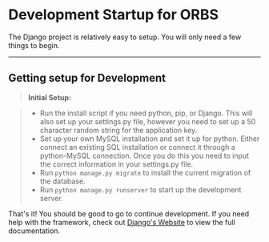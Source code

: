 Development Startup for ORBS
===================


The Django project is relatively easy to setup. You will only need a few things to begin.

----------


Getting setup for Development
-------------


> **Initial Setup:**

> - Run the install script if you need python, pip, or Django. This will also set up your settings.py file, however you need to set up a 50 character random string for the application key.
> - Set up your own MySQL installation and set it up for python. Either connect an existing SQL installation or connect it through a python-MySQL connection. Once you do this you need to input the correct information in your settings.py file.
> - Run `python manage.py migrate` to install the current migration of the database.
> - Run `python manage.py runserver` to start up the development server.

That's it! You should be good to go to continue development. If you need help with the framework, check out [Django's Website](https://docs.djangoproject.com/en/1.10/) to view the full documentation.
